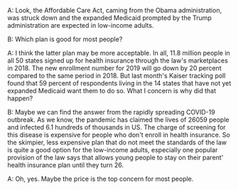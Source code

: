 A: Look, the Affordable Care Act, caming from the Obama administration, was struck down and the expanded Medicaid prompted by the Trump administration are expected in low-income adults.

B: Which plan is good for most people?

A: I think the latter plan may be more acceptable. In all, 11.8 million people in all 50 states signed up for health insurance through the law's marketplaces in 2018. The new enrollment number for 2019 will go down by 20 percent compared to the same period in 2018. But last month's Kaiser tracking poll found that 59 percent of respondents living in the 14 states that have not yet expanded Medicaid want them to do so. What I concern is why did that happen?

B: Maybe we can find the answer from the rapidly spreading COVID-19 outbreak. As we know, the pandemic has claimed the lives of 26059 people and infected 6.1 hundreds of thousands in US. The charge of screening for this disease is expensive for people who don't enroll in health insurance. So the skimpier, less expensive plan that do not meet the standards of the law is quite a good option for the low-income adults, especially one popular provision of the law says that allows young people to stay on their parent' health insurance plan until they turn 26.

A: Oh, yes. Maybe the price is the top concern for most people. 
